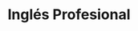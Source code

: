 ---
title: "Inglés Profesional"  # Add a page title.
summary: "Recursos para el módulo Inglés Profesional del ciclo formativo Imagen para el Diagnóstico y Medicina Nuclear."  # Add a page description.
type: "widget_page"  # Page type is a Widget Page
url: "recursos-fisica-quimica/radiofisica/ciclos-formativos/imagen-diagnostico-medicina-nuclear/ingles-profesional"
---